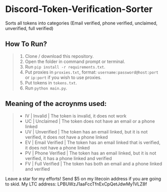 # Discord-Token-Verification-Sorter
Sorts all tokens into categories (Email verified, phone verified, unclaimed, unverified, full verified)

## How To Run?
> 1) Clone / download this repository.
> 2) Open the folder in command prompt or terminal.
> 3) Run `pip install -r requirements.txt`.
> 4) Put proxies in  `proxies.txt`, format: `username:password@host:port` or `ip:port` if you wish to use proxies.
> 5) Put tokens in `tokens.txt`.
> 6) Run `python main.py`.

## Meaning of the acroynms used:
> - IV | Invalid | The token is invalid, it does not work 
> - UC | Unclaimed | The token does not have an email or a phone linked 
> - UV | Unverified | The token has an email linked, but it is not verified, it does not have a phone linked 
> - EV | Email Verified | The token has an email linked that is verified, it does not have a phone linked 
> - PV | Phone Verified | The token has an email linked, but it is not verified, it has a phone linked and verified 
> - FV | Full Verified | The token has both an email and a phone linked and verified 



Leave a star for my efforts! Send $5 on my litecoin address if you are going to skid. My LTC address: LPBUWzJ1aaFccTfnExCpQetJdwMy1VLZ8f

